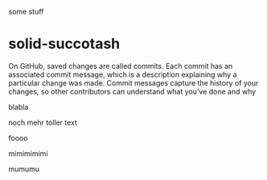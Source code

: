 some stuff

# solid-succotash

On GitHub, saved changes are called commits. Each commit has an associated commit message, which is a description explaining why a particular change was made. Commit messages capture the history of your changes, so other contributors can understand what you’ve done and why

blabla

noch mehr toller text

foooo

mimimimimi

mumumu
